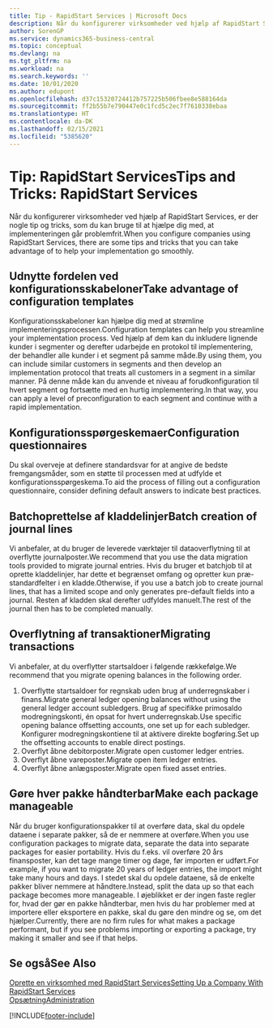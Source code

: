 ```yaml
---
title: Tip - RapidStart Services | Microsoft Docs
description: Når du konfigurerer virksomheder ved hjælp af RapidStart Services, er der nogle tip og tricks, som du kan bruge til at hjælpe dig med, at implementeringen går problemfrit.
author: SorenGP
ms.service: dynamics365-business-central
ms.topic: conceptual
ms.devlang: na
ms.tgt_pltfrm: na
ms.workload: na
ms.search.keywords: ''
ms.date: 10/01/2020
ms.author: edupont
ms.openlocfilehash: d37c15320724412b757225b506fbee8e588164da
ms.sourcegitcommit: ff2b55b7e790447e0c1fcd5c2ec7f7610338ebaa
ms.translationtype: HT
ms.contentlocale: da-DK
ms.lasthandoff: 02/15/2021
ms.locfileid: "5385620"
---
```

# <a name="tips-and-tricks-rapidstart-services"></a><span data-ttu-id="a1259-103">Tip: RapidStart Services</span><span class="sxs-lookup"><span data-stu-id="a1259-103">Tips and Tricks: RapidStart Services</span></span>

<span data-ttu-id="a1259-104">Når du konfigurerer virksomheder ved hjælp af RapidStart Services, er der nogle tip og tricks, som du kan bruge til at hjælpe dig med, at implementeringen går problemfrit.</span><span class="sxs-lookup"><span data-stu-id="a1259-104">When you configure companies using RapidStart Services, there are some tips and tricks that you can take advantage of to help your implementation go smoothly.</span></span>  

## <a name="take-advantage-of-configuration-templates"></a><span data-ttu-id="a1259-105">Udnytte fordelen ved konfigurationsskabeloner</span><span class="sxs-lookup"><span data-stu-id="a1259-105">Take advantage of configuration templates</span></span>

<span data-ttu-id="a1259-106">Konfigurationsskabeloner kan hjælpe dig med at strømline implementeringsprocessen.</span><span class="sxs-lookup"><span data-stu-id="a1259-106">Configuration templates can help you streamline your implementation process.</span></span> <span data-ttu-id="a1259-107">Ved hjælp af dem kan du inkludere lignende kunder i segmenter og derefter udarbejde en protokol til implementering, der behandler alle kunder i et segment på samme måde.</span><span class="sxs-lookup"><span data-stu-id="a1259-107">By using them, you can include similar customers in segments and then develop an implementation protocol that treats all customers in a segment in a similar manner.</span></span> <span data-ttu-id="a1259-108">På denne måde kan du anvende et niveau af forudkonfiguration til hvert segment og fortsætte med en hurtig implementering.</span><span class="sxs-lookup"><span data-stu-id="a1259-108">In that way, you can apply a level of preconfiguration to each segment and continue with a rapid implementation.</span></span>  

## <a name="configuration-questionnaires"></a><span data-ttu-id="a1259-109">Konfigurationsspørgeskemaer</span><span class="sxs-lookup"><span data-stu-id="a1259-109">Configuration questionnaires</span></span>

<span data-ttu-id="a1259-110">Du skal overveje at definere standardsvar for at angive de bedste fremgangsmåder, som en støtte til processen med at udfylde et konfigurationsspørgeskema.</span><span class="sxs-lookup"><span data-stu-id="a1259-110">To aid the process of filling out a configuration questionnaire, consider defining default answers to indicate best practices.</span></span>  

## <a name="batch-creation-of-journal-lines"></a><span data-ttu-id="a1259-111">Batchoprettelse af kladdelinjer</span><span class="sxs-lookup"><span data-stu-id="a1259-111">Batch creation of journal lines</span></span>

<span data-ttu-id="a1259-112">Vi anbefaler, at du bruger de leverede værktøjer til dataoverflytning til at overflytte journalposter.</span><span class="sxs-lookup"><span data-stu-id="a1259-112">We recommend that you use the data migration tools provided to migrate journal entries.</span></span> <span data-ttu-id="a1259-113">Hvis du bruger et batchjob til at oprette kladdelinjer, har dette et begrænset omfang og opretter kun præ-standardfelter i en kladde.</span><span class="sxs-lookup"><span data-stu-id="a1259-113">Otherwise, if you use a batch job to create journal lines, that has a limited scope and only generates pre-default fields into a journal.</span></span> <span data-ttu-id="a1259-114">Resten af kladden skal derefter udfyldes manuelt.</span><span class="sxs-lookup"><span data-stu-id="a1259-114">The rest of the journal then has to be completed manually.</span></span>  

## <a name="migrating-transactions"></a><span data-ttu-id="a1259-115">Overflytning af transaktioner</span><span class="sxs-lookup"><span data-stu-id="a1259-115">Migrating transactions</span></span>

<span data-ttu-id="a1259-116">Vi anbefaler, at du overflytter startsaldoer i følgende rækkefølge.</span><span class="sxs-lookup"><span data-stu-id="a1259-116">We recommend that you migrate opening balances in the following order.</span></span> <!--Be aware that you cannot insert ledger entries directly. Instead you must use journals to post the journal lines-->

1. <span data-ttu-id="a1259-117">Overflytte startsaldoer for regnskab uden brug af underregnskaber i finans.</span><span class="sxs-lookup"><span data-stu-id="a1259-117">Migrate general ledger opening balances without using the general ledger account subledgers.</span></span> <span data-ttu-id="a1259-118">Brug af specifikke primosaldo modregningskonti, én opsat for hvert underregnskab.</span><span class="sxs-lookup"><span data-stu-id="a1259-118">Use specific opening balance offsetting accounts, one set up for each subledger.</span></span> <span data-ttu-id="a1259-119">Konfigurer modregningskontiene til at aktivere direkte bogføring.</span><span class="sxs-lookup"><span data-stu-id="a1259-119">Set up the offsetting accounts to enable direct postings.</span></span>  
2. <span data-ttu-id="a1259-120">Overflyt åbne debitorposter.</span><span class="sxs-lookup"><span data-stu-id="a1259-120">Migrate open customer ledger entries.</span></span>  <!--work on these-->
3. <span data-ttu-id="a1259-121">Overflyt åbne vareposter.</span><span class="sxs-lookup"><span data-stu-id="a1259-121">Migrate open item ledger entries.</span></span>  
4. <span data-ttu-id="a1259-122">Overflyt åbne anlægsposter.</span><span class="sxs-lookup"><span data-stu-id="a1259-122">Migrate open fixed asset entries.</span></span>  

## <a name="make-each-package-manageable"></a><span data-ttu-id="a1259-123">Gøre hver pakke håndterbar</span><span class="sxs-lookup"><span data-stu-id="a1259-123">Make each package manageable</span></span>

<span data-ttu-id="a1259-124">Når du bruger konfigurationspakker til at overføre data, skal du opdele dataene i separate pakker, så de er nemmere at overføre.</span><span class="sxs-lookup"><span data-stu-id="a1259-124">When you use configuration packages to migrate data, separate the data into separate packages for easier portability.</span></span> <span data-ttu-id="a1259-125">Hvis du f.eks. vil overføre 20 års finansposter, kan det tage mange timer og dage, før importen er udført.</span><span class="sxs-lookup"><span data-stu-id="a1259-125">For example, if you want to migrate 20 years of ledger entries, the import might take many hours and days.</span></span> <span data-ttu-id="a1259-126">I stedet skal du opdele dataene, så de enkelte pakker bliver nemmere at håndtere.</span><span class="sxs-lookup"><span data-stu-id="a1259-126">Instead, split the data up so that each package becomes more manageable.</span></span> <span data-ttu-id="a1259-127">I øjeblikket er der ingen faste regler for, hvad der gør en pakke håndterbar, men hvis du har problemer med at importere eller eksportere en pakke, skal du gøre den mindre og se, om det hjælper.</span><span class="sxs-lookup"><span data-stu-id="a1259-127">Currently, there are no firm rules for what makes a package performant, but if you see problems importing or exporting a package, try making it smaller and see if that helps.</span></span>  

## <a name="see-also"></a><span data-ttu-id="a1259-128">Se også</span><span class="sxs-lookup"><span data-stu-id="a1259-128">See Also</span></span>

[<span data-ttu-id="a1259-129">Oprette en virksomhed med RapidStart Services</span><span class="sxs-lookup"><span data-stu-id="a1259-129">Setting Up a Company With RapidStart Services</span></span>](admin-set-up-a-company-with-rapidstart.md)  
[<span data-ttu-id="a1259-130">Opsætning</span><span class="sxs-lookup"><span data-stu-id="a1259-130">Administration</span></span>](admin-setup-and-administration.md)  


[!INCLUDE[footer-include](includes/footer-banner.md)]